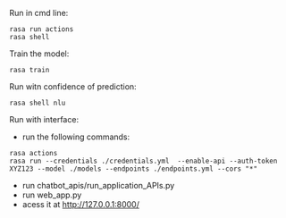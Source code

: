 Run in cmd line:  
```
rasa run actions
rasa shell
```

Train the model:  
```
rasa train
```

Run witn confidence of prediction:
```
rasa shell nlu
```

Run with interface:  
- run the following commands:
```
rasa actions
rasa run --credentials ./credentials.yml  --enable-api --auth-token XYZ123 --model ./models --endpoints ./endpoints.yml --cors "*"
```
- run chatbot_apis/run_application_APIs.py  
- run web_app.py  
- acess it at http://127.0.0.1:8000/ 